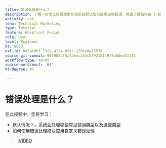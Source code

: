 ```yaml
---
title: 错误处理是什么？
description: 了解一些常见错误类型以及系统默认如何处理这些错误，然后了解如何在 [!DNL Adobe Workfront Fusion].
activity: use
team: Technical Marketing
type: Tutorial
feature: Workfront Fusion
role: User
level: Beginner
kt: 9063
exl-id: 843acdb1-192a-4124-b91c-128ee6a1353d
source-git-commit: 96f963bf5a44eac234cbf9215f19f6dddbe23143
workflow-type: tm+mt
source-wordcount: '61'
ht-degree: 0%

---
```


# 错误处理是什么？

在此视频中，您将学习：

* 默认情况下，系统会处理哪些常见错误类型以及这些类型
* 如何使用错误处理模块应用自定义错误处理

>[!VIDEO](https://video.tv.adobe.com/v/335304/?quality=12)
